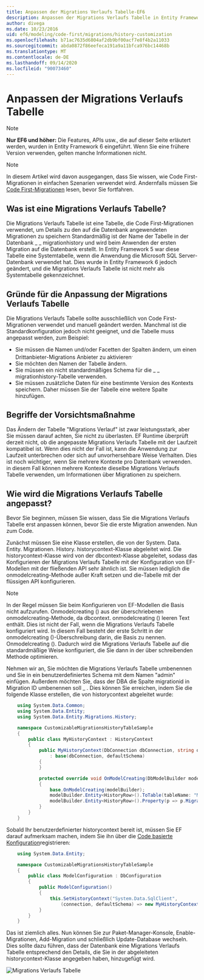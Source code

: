 ```yaml
---
title: Anpassen der Migrations Verlaufs Tabelle-EF6
description: Anpassen der Migrations Verlaufs Tabelle in Entity Framework 6
author: divega
ms.date: 10/23/2016
uid: ef6/modeling/code-first/migrations/history-customization
ms.openlocfilehash: b71ac7635d6804af2db9bf00acf7e8f4b2a11033
ms.sourcegitcommit: abda0872f86eefeca191a9a11bfca976bc14468b
ms.translationtype: MT
ms.contentlocale: de-DE
ms.lasthandoff: 09/14/2020
ms.locfileid: "90073460"
---
```

# <a name="customizing-the-migrations-history-table"></a>Anpassen der Migrations Verlaufs Tabelle
> [!NOTE]
> **Nur EF6 und höher:** Die Features, APIs usw., die auf dieser Seite erläutert werden, wurden in Entity Framework 6 eingeführt. Wenn Sie eine frühere Version verwenden, gelten manche Informationen nicht.

> [!NOTE]
> In diesem Artikel wird davon ausgegangen, dass Sie wissen, wie Code First-Migrationen in einfachen Szenarien verwendet wird. Andernfalls müssen Sie [Code First-Migrationen](xref:ef6/modeling/code-first/migrations/index) lesen, bevor Sie fortfahren.

## <a name="what-is-migrations-history-table"></a>Was ist eine Migrations Verlaufs Tabelle?

Die Migrations Verlaufs Tabelle ist eine Tabelle, die Code First-Migrationen verwendet, um Details zu den auf die Datenbank angewendeten Migrationen zu speichern Standardmäßig ist der Name der Tabelle in der Datenbank \_ \_ migrationhistory und wird beim Anwenden der ersten Migration auf die Datenbank erstellt. In Entity Framework 5 war diese Tabelle eine Systemtabelle, wenn die Anwendung die Microsoft SQL Server-Datenbank verwendet hat. Dies wurde in Entity Framework 6 jedoch geändert, und die Migrations Verlaufs Tabelle ist nicht mehr als Systemtabelle gekennzeichnet.

## <a name="why-customize-migrations-history-table"></a>Gründe für die Anpassung der Migrations Verlaufs Tabelle

Die Migrations Verlaufs Tabelle sollte ausschließlich von Code First-Migrationen verwendet und manuell geändert werden. Manchmal ist die Standardkonfiguration jedoch nicht geeignet, und die Tabelle muss angepasst werden, zum Beispiel:

-   Sie müssen die Namen und/oder Facetten der Spalten ändern, um einen Drittanbieter-Migrations Anbieter zu aktivieren<sup>.</sup>
-   Sie möchten den Namen der Tabelle ändern.
-   Sie müssen ein nicht standardmäßiges Schema für die \_ \_ migrationhistory-Tabelle verwenden.
-   Sie müssen zusätzliche Daten für eine bestimmte Version des Kontexts speichern. Daher müssen Sie der Tabelle eine weitere Spalte hinzufügen.

## <a name="words-of-precaution"></a>Begriffe der Vorsichtsmaßnahme

Das Ändern der Tabelle "Migrations Verlauf" ist zwar leistungsstark, aber Sie müssen darauf achten, Sie nicht zu überlasten. EF Runtime überprüft derzeit nicht, ob die angepasste Migrations Verlaufs Tabelle mit der Laufzeit kompatibel ist. Wenn dies nicht der Fall ist, kann die Anwendung zur Laufzeit unterbrechen oder sich auf unvorhersehbare Weise Verhalten. Dies ist noch wichtiger, wenn Sie mehrere Kontexte pro Datenbank verwenden. in diesem Fall können mehrere Kontexte dieselbe Migrations Verlaufs Tabelle verwenden, um Informationen über Migrationen zu speichern.

## <a name="how-to-customize-migrations-history-table"></a>Wie wird die Migrations Verlaufs Tabelle angepasst?

Bevor Sie beginnen, müssen Sie wissen, dass Sie die Migrations Verlaufs Tabelle erst anpassen können, bevor Sie die erste Migration anwenden. Nun zum Code.

Zunächst müssen Sie eine Klasse erstellen, die von der System. Data. Entity. Migrationen. History. historycontext-Klasse abgeleitet wird. Die historycontext-Klasse wird von der dbcontext-Klasse abgeleitet, sodass das Konfigurieren der Migrations Verlaufs Tabelle mit der Konfiguration von EF-Modellen mit der fließenden API sehr ähnlich ist. Sie müssen lediglich die onmodelcreating-Methode außer Kraft setzen und die-Tabelle mit der flüssigen API konfigurieren.

>[!NOTE]
> In der Regel müssen Sie beim Konfigurieren von EF-Modellen die Basis nicht aufzurufen. Onmodelcreating () aus der überschriebenen onmodelcreating-Methode, da dbcontext. onmodelcreating () leeren Text enthält. Dies ist nicht der Fall, wenn die Migrations Verlaufs Tabelle konfiguriert wird. In diesem Fall besteht der erste Schritt in der onmodelcreating ()-Überschreibung darin, die Basis zu nennen. Onmodelcreating (). Dadurch wird die Migrations Verlaufs Tabelle auf die standardmäßige Weise konfiguriert, die Sie dann in der über schreibenden Methode optimieren.

Nehmen wir an, Sie möchten die Migrations Verlaufs Tabelle umbenennen und Sie in ein benutzerdefiniertes Schema mit dem Namen "admin" einfügen. Außerdem möchten Sie, dass der DBA die Spalte migrationid in Migration ID umbenennen soll \_ . Dies können Sie erreichen, indem Sie die folgende Klasse erstellen, die von historycontext abgeleitet wurde:

``` csharp
    using System.Data.Common;
    using System.Data.Entity;
    using System.Data.Entity.Migrations.History;

    namespace CustomizableMigrationsHistoryTableSample
    {
        public class MyHistoryContext : HistoryContext
        {
            public MyHistoryContext(DbConnection dbConnection, string defaultSchema)
                : base(dbConnection, defaultSchema)
            {
            }

            protected override void OnModelCreating(DbModelBuilder modelBuilder)
            {
                base.OnModelCreating(modelBuilder);
                modelBuilder.Entity<HistoryRow>().ToTable(tableName: "MigrationHistory", schemaName: "admin");
                modelBuilder.Entity<HistoryRow>().Property(p => p.MigrationId).HasColumnName("Migration_ID");
            }
        }
    }
```

Sobald Ihr benutzerdefinierter historycontext bereit ist, müssen Sie EF darauf aufmerksam machen, indem Sie ihn über die [Code basierte Konfiguration](https://msdn.com/data/jj680699)registrieren:

``` csharp
    using System.Data.Entity;

    namespace CustomizableMigrationsHistoryTableSample
    {
        public class ModelConfiguration : DbConfiguration
        {
            public ModelConfiguration()
            {
                this.SetHistoryContext("System.Data.SqlClient",
                    (connection, defaultSchema) => new MyHistoryContext(connection, defaultSchema));
            }
        }
    }
```

Das ist ziemlich alles. Nun können Sie zur Paket-Manager-Konsole, Enable-Migrationen, Add-Migration und schließlich Update-Database wechseln. Dies sollte dazu führen, dass der Datenbank eine Migrations Verlaufs Tabelle entsprechend den Details, die Sie in der abgeleiteten historycontext-Klasse angegeben haben, hinzugefügt wird.

![Migrations Verlaufs Tabelle](~/ef6/media/database.png)
